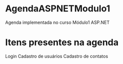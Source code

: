 # AgendaASPNETModulo1
Agenda implementada no curso Módulo1 ASP.NET
# Itens presentes na agenda
Login
Cadastro de usuários
Cadastro de contatos
